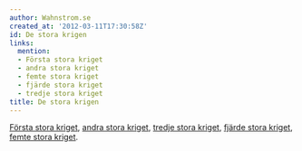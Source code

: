 ```yaml
---
author: Wahnstrom.se
created_at: '2012-03-11T17:30:58Z'
id: De stora krigen
links:
  mention:
  - Första stora kriget
  - andra stora kriget
  - femte stora kriget
  - fjärde stora kriget
  - tredje stora kriget
title: De stora krigen
---
```


[Första stora kriget], [andra stora kriget], [tredje stora kriget], [fjärde stora kriget], [femte
stora kriget].

  [Första stora kriget]: Första_stora_kriget
  [andra stora kriget]: andra_stora_kriget
  [tredje stora kriget]: tredje_stora_kriget
  [fjärde stora kriget]: fjärde_stora_kriget
  [femte stora kriget]: femte_stora_kriget